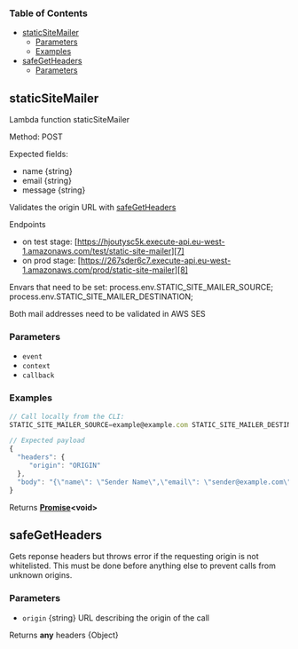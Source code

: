 <!-- Generated by documentation.js. Update this documentation by updating the source code. -->

### Table of Contents

-   [staticSiteMailer][1]
    -   [Parameters][2]
    -   [Examples][3]
-   [safeGetHeaders][4]
    -   [Parameters][5]

## staticSiteMailer

Lambda function staticSiteMailer

Method: POST

Expected fields:

-   name {string}
-   email {string}
-   message {string}

Validates the origin URL with [safeGetHeaders][6]

Endpoints

-   on test stage: [https://hjoutysc5k.execute-api.eu-west-1.amazonaws.com/test/static-site-mailer][7]
-   on prod stage: [https://267sder6c7.execute-api.eu-west-1.amazonaws.com/prod/static-site-mailer][8]

Envars that need to be set:
process.env.STATIC_SITE_MAILER_SOURCE;
process.env.STATIC_SITE_MAILER_DESTINATION;

Both mail addresses need to be validated in AWS SES

### Parameters

-   `event`  
-   `context`  
-   `callback`  

### Examples

```javascript
// Call locally from the CLI:
STATIC_SITE_MAILER_SOURCE=example@example.com STATIC_SITE_MAILER_DESTINATION=example@example.com DEBUG=true npx sls invoke local --function staticSiteMailer --path test/staticSiteMailer-dummy-payload.json

// Expected payload
{
  "headers": {
     "origin": "ORIGIN"
  },
  "body": "{\"name\": \"Sender Name\",\"email\": \"sender@example.com\",\"message\": \"This is a dummy message to test the contact form\",\"phone\": \"123\"}",
}
```

Returns **[Promise][9]&lt;void>** 

## safeGetHeaders

Gets reponse headers but throws error if the requesting origin is not whitelisted.
This must be done before anything else to prevent calls from unknown origins.

### Parameters

-   `origin`  {string} URL describing the origin of the call

Returns **any** headers {Object}

[1]: #staticsitemailer

[2]: #parameters

[3]: #examples

[4]: #safegetheaders

[5]: #parameters-1

[6]: safeGetHeaders

[7]: https://hjoutysc5k.execute-api.eu-west-1.amazonaws.com/test/static-site-mailer

[8]: https://267sder6c7.execute-api.eu-west-1.amazonaws.com/prod/static-site-mailer

[9]: https://developer.mozilla.org/docs/Web/JavaScript/Reference/Global_Objects/Promise
